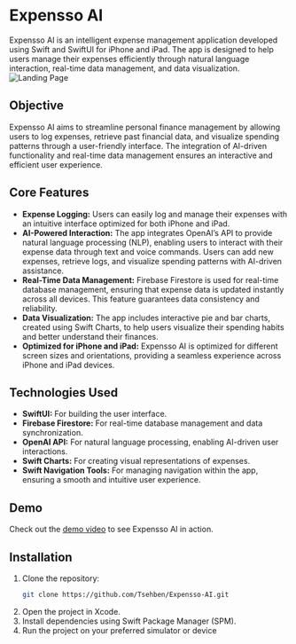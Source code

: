 # Expensso AI

Expensso AI is an intelligent expense management application developed using Swift and SwiftUI for iPhone and iPad. The app is designed to help users manage their expenses efficiently through natural language interaction, real-time data management, and data visualization.
![Landing Page](AIAssistant/Images/sender_img.jpg)

## Objective

Expensso AI aims to streamline personal finance management by allowing users to log expenses, retrieve past financial data, and visualize spending patterns through a user-friendly interface. The integration of AI-driven functionality and real-time data management ensures an interactive and efficient user experience.

## Core Features

- **Expense Logging:** Users can easily log and manage their expenses with an intuitive interface optimized for both iPhone and iPad.
- **AI-Powered Interaction:** The app integrates OpenAI’s API to provide natural language processing (NLP), enabling users to interact with their expense data through text and voice commands. Users can add new expenses, retrieve logs, and visualize spending patterns with AI-driven assistance.
- **Real-Time Data Management:** Firebase Firestore is used for real-time database management, ensuring that expense data is updated instantly across all devices. This feature guarantees data consistency and reliability.
- **Data Visualization:** The app includes interactive pie and bar charts, created using Swift Charts, to help users visualize their spending habits and better understand their finances.
- **Optimized for iPhone and iPad:** Expensso AI is optimized for different screen sizes and orientations, providing a seamless experience across iPhone and iPad devices.

## Technologies Used

- **SwiftUI:** For building the user interface.
- **Firebase Firestore:** For real-time database management and data synchronization.
- **OpenAI API:** For natural language processing, enabling AI-driven user interactions.
- **Swift Charts:** For creating visual representations of expenses.
- **Swift Navigation Tools:** For managing navigation within the app, ensuring a smooth and intuitive user experience.

## Demo

Check out the [demo video](#) to see Expensso AI in action.

## Installation

1. Clone the repository:
   ```bash
   git clone https://github.com/Tsehben/Expensso-AI.git
2. Open the project in Xcode.
3. Install dependencies using Swift Package Manager (SPM).
4. Run the project on your preferred simulator or device
